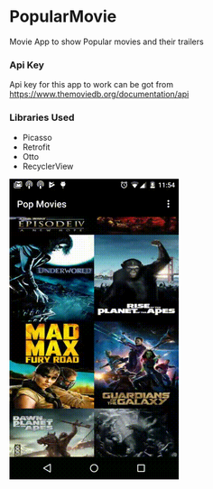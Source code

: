 # PopularMovie
Movie App to show Popular movies and their trailers

### Api Key
Api key for this app to work can be got from https://www.themoviedb.org/documentation/api

### Libraries Used
- Picasso
- Retrofit
- Otto
- RecyclerView

![Alt Text](https://github.com/gkhera12/PopularMovie/blob/master/screenshots/PopMovie-example.gif)



